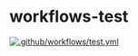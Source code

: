 # workflows-test

[![.github/workflows/test.yml](https://github.com/Iolanta26/workflows-test/actions/workflows/test.yml/badge.svg)](https://github.com/Iolanta26/workflows-test/actions/workflows/test.yml)
